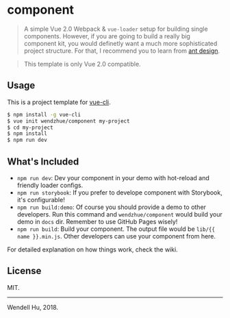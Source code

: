 # component

> A simple Vue 2.0 Webpack & `vue-loader` setup for building single components. However, if you are going to build a really big component kit, you would definetly want a much more sophisticated project structure. For that, I recommend you to learn from [ant design](https://github.com/ant-design/ant-design).

> This template is only Vue 2.0 compatible.

## Usage

This is a project template for [vue-cli](https://github.com/vuejs/vue-cli).

```bash
$ npm install -g vue-cli
$ vue init wendzhue/component my-project
$ cd my-project
$ npm install
$ npm run dev
```

## What's Included

* `npm run dev`: Dev your component in your demo with hot-reload and friendly loader configs.
* `npm run storybook`: If you prefer to develope component with Storybook, it's configurable!
* `npm run build:demo`: Of course you should provide a demo to other developers. Run this command and `wendzhue/component` would build your demo in `docs` dir. Remember to use GitHub Pages wisely!
* `npm run build`: Build your component. The output file would be `lib/{{ name }}.min.js`. Other developers can use your component from here.

For detailed explanation on how things work, check the wiki.

## License

MIT.

---

Wendell Hu, 2018.
